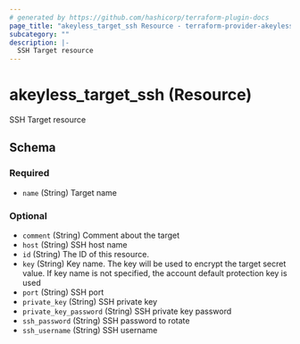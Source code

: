 ```yaml
---
# generated by https://github.com/hashicorp/terraform-plugin-docs
page_title: "akeyless_target_ssh Resource - terraform-provider-akeyless"
subcategory: ""
description: |-
  SSH Target resource
---
```


# akeyless_target_ssh (Resource)

SSH Target resource



<!-- schema generated by tfplugindocs -->
## Schema

### Required

- `name` (String) Target name

### Optional

- `comment` (String) Comment about the target
- `host` (String) SSH host name
- `id` (String) The ID of this resource.
- `key` (String) Key name. The key will be used to encrypt the target secret value. If key name is not specified, the account default protection key is used
- `port` (String) SSH port
- `private_key` (String) SSH private key
- `private_key_password` (String) SSH private key password
- `ssh_password` (String) SSH password to rotate
- `ssh_username` (String) SSH username



